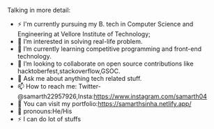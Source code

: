   Talking in more detail:
- ⚡️ I'm currently pursuing my B. tech in Computer Science and Engineering at Vellore Institute of Technology;
- 👀 I’m interested in solving real-life problem.
- 🌱 I’m currently learning competitive programming and front-end technology. 
- 💞️ I’m looking to collaborate on open source contributions like hacktoberfest,stackoverflow,GSOC.
- 💬 Ask me about anything tech related stuff.
- 📫 How to reach me: Twitter- @samarth22957926,Insta:https://www.instagram.com/samarth04
- 👀 You can visit my portfolio:https://samarthsinha.netlify.app/
- 💞️ pronouns:He/His
- ⚡️ I can do lot of stuffs

<!---
Samarth0409/Samarth0409 is a ✨ special ✨ repository because its `README.md` (this file) appears on your GitHub profile.
You can click the Preview link to take a look at your changes.
--->
